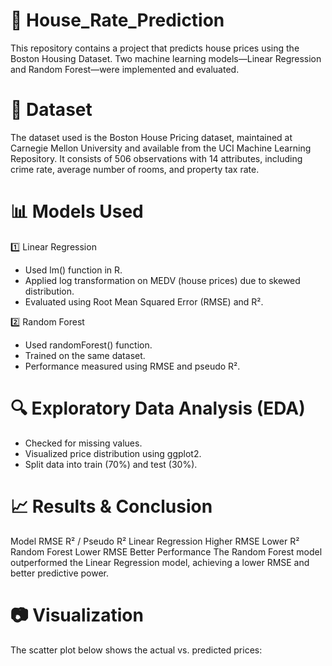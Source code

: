 # 🏡 House_Rate_Prediction

This repository contains a project that predicts house prices using the Boston Housing Dataset. Two machine learning models—Linear Regression and Random Forest—were implemented and evaluated.

# 📂 Dataset
The dataset used is the Boston House Pricing dataset, maintained at Carnegie Mellon University and available from the UCI Machine Learning Repository. It consists of 506 observations with 14 attributes, including crime rate, average number of rooms, and property tax rate.

# 📊 Models Used
1️⃣ Linear Regression
- Used lm() function in R.
- Applied log transformation on MEDV (house prices) due to skewed distribution.
- Evaluated using Root Mean Squared Error (RMSE) and R².

2️⃣ Random Forest
- Used randomForest() function.
- Trained on the same dataset.
- Performance measured using RMSE and pseudo R².

# 🔍 Exploratory Data Analysis (EDA)
- Checked for missing values.
- Visualized price distribution using ggplot2.
- Split data into train (70%) and test (30%).

# 📈 Results & Conclusion
Model	RMSE	R² / Pseudo R²
Linear Regression	Higher RMSE	Lower R²
Random Forest	Lower RMSE	Better Performance
The Random Forest model outperformed the Linear Regression model, achieving a lower RMSE and better predictive power.

# 📷 Visualization
The scatter plot below shows the actual vs. predicted prices:
